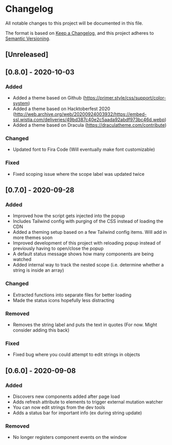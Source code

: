 # Changelog
All notable changes to this project will be documented in this file.

The format is based on [Keep a Changelog](https://keepachangelog.com/en/1.0.0/),
and this project adheres to [Semantic Versioning](https://semver.org/spec/v2.0.0.html).

## [Unreleased]

## [0.8.0] - 2020-10-03
### Added
- Added a theme based on Github (https://primer.style/css/support/color-system)
- Added a theme based on Hacktoberfest 2020 (http://web.archive.org/web/20200924003932/https://embed-ssl.wistia.com/deliveries/49bd387c40e2c5aada92abdf973bc46d.webp)
- Added a theme based on Dracula (https://draculatheme.com/contribute)
### Changed
- Updated font to Fira Code (Will eventually make font customizable)
### Fixed
- Fixed scoping issue where the scope label was updated twice

## [0.7.0] - 2020-09-28
### Added
- Improved how the script gets injected into the popup
- Includes Tailwind config with purging of the CSS instead of loading the CDN
- Added a theming setup based on a few Tailwind config items. Will add in more themes soon
- Improved development of this project with reloading popup instead of previously having to open/close the popup
- A default status message shows how many components are being watched
- Added internal way to track the nested scope (i.e. determine whether a string is inside an array)
### Changed
- Extracted functions into separate files for better loading
- Made the status icons hopefully less distracting
### Removed
- Removes the string label and puts the text in quotes (For now. Might consider adding this back)
### Fixed
- Fixed bug where you could attempt to edit strings in objects

## [0.6.0] - 2020-09-08
### Added
- Discovers new components added after page load
- Adds refresh attribute to elements to trigger external mutation watcher
- You can now edit strings from the dev tools
- Adds a status bar for important info (ex during string update)
### Removed
- No longer registers component events on the window
